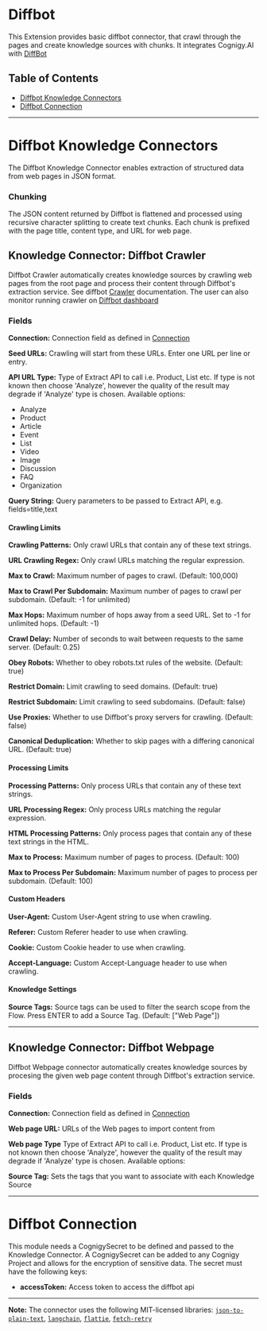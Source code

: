 
# Diffbot

This Extension provides basic diffbot connector, that crawl through the pages and create knowledge sources with chunks. It integrates Cognigy.AI with [DiffBot](https://www.diffbot.com/)

## Table of Contents
- [Diffbot Knowledge Connectors](#diffbot-knowledge-connectors)
- [Diffbot Connection](#diffbot-connection)

---
# Diffbot Knowledge Connectors

The Diffbot Knowledge Connector enables extraction of structured data from web pages in JSON format.

### Chunking
The JSON content returned by Diffbot is flattened and processed using recursive character splitting to create text chunks. Each chunk is prefixed with the page title, content type, and URL for web page.

## Knowledge Connector: Diffbot Crawler
Diffbot Crawler automatically creates knowledge sources by crawling web pages from the root page and process their content through Diffbot's extraction service.
See diffbot [Crawler](https://docs.diffbot.com/reference/crawl-introduction) documentation. The user can also monitor running crawler on [Diffbot dashboard](https://app.diffbot.com/crawls/)

### Fields

**Connection:**
Connection field as defined in [Connection](#diffbot-connection)

**Seed URLs:**
Crawling will start from these URLs. Enter one URL per line or entry.

**API URL Type:**
Type of Extract API to call i.e. Product, List etc. If type is not known then choose 'Analyze', however the quality of the result may degrade if 'Analyze' type is chosen. Available options:
- Analyze
- Product
- Article
- Event
- List
- Video
- Image
- Discussion
- FAQ
- Organization

**Query String:**
Query parameters to be passed to Extract API, e.g. fields=title,text

#### Crawling Limits

**Crawling Patterns:**
Only crawl URLs that contain any of these text strings.

**URL Crawling Regex:**
Only crawl URLs matching the regular expression.

**Max to Crawl:**
Maximum number of pages to crawl. (Default: 100,000)

**Max to Crawl Per Subdomain:**
Maximum number of pages to crawl per subdomain. (Default: -1 for unlimited)

**Max Hops:**
Maximum number of hops away from a seed URL. Set to -1 for unlimited hops. (Default: -1)

**Crawl Delay:**
Number of seconds to wait between requests to the same server. (Default: 0.25)

**Obey Robots:**
Whether to obey robots.txt rules of the website. (Default: true)

**Restrict Domain:**
Limit crawling to seed domains. (Default: true)

**Restrict Subdomain:**
Limit crawling to seed subdomains. (Default: false)

**Use Proxies:**
Whether to use Diffbot's proxy servers for crawling. (Default: false)

**Canonical Deduplication:**
Whether to skip pages with a differing canonical URL. (Default: true)

#### Processing Limits

**Processing Patterns:**
Only process URLs that contain any of these text strings.

**URL Processing Regex:**
Only process URLs matching the regular expression.

**HTML Processing Patterns:**
Only process pages that contain any of these text strings in the HTML.

**Max to Process:**
Maximum number of pages to process. (Default: 100)

**Max to Process Per Subdomain:**
Maximum number of pages to process per subdomain. (Default: 100)

#### Custom Headers

**User-Agent:**
Custom User-Agent string to use when crawling.

**Referer:**
Custom Referer header to use when crawling.

**Cookie:**
Custom Cookie header to use when crawling.

**Accept-Language:**
Custom Accept-Language header to use when crawling.

#### Knowledge Settings

**Source Tags:**
Source tags can be used to filter the search scope from the Flow. Press ENTER to add a Source Tag. (Default: ["Web Page"])

---

## Knowledge Connector: Diffbot Webpage
Diffbot Webpage connector automatically creates knowledge sources by procesing the given web page content through Diffbot's extraction service.

### Fields

**Connection:**
Connection field as defined in [Connection](#diffbot-connection)

**Web page URL:**
URLs of the Web pages to import content from

**Web page Type**
Type of Extract API to call i.e. Product, List etc. If type is not known then choose 'Analyze', however the quality of the result may degrade if 'Analyze' type is chosen. Available options:

**Source Tag:**
Sets the tags that you want to associate with each Knowledge Source

---

# Diffbot Connection

This module needs a CognigySecret to be defined and passed to the Knowledge Connector. A CognigySecret can be added to any Cognigy Project and allows for the encryption of sensitive data. The secret must have the following keys:
- **accessToken:** Access token to access the diffbot api


---

**Note:** The connector uses the following MIT-licensed libraries: [`json-to-plain-text`](https://www.npmjs.com/package/turndown), [`langchain`](https://www.npmjs.com/package/langchain), [`flattie`](https://www.npmjs.com/package/flattie), [`fetch-retry`](https://www.npmjs.com/package/fetch-retry)
